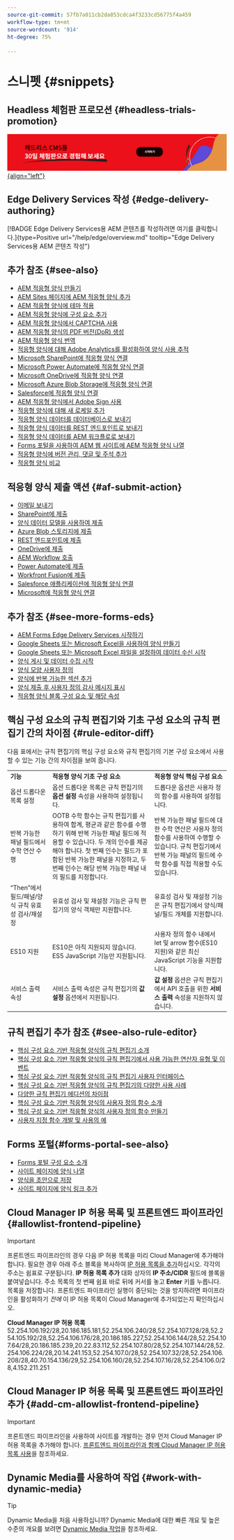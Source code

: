 ```yaml
---
source-git-commit: 57fb7a011cb2da853cdca4f3233cd56775f4a459
workflow-type: tm+mt
source-wordcount: '914'
ht-degree: 75%

---
```

# 스니펫 {#snippets}

## Headless 체험판 프로모션 {#headless-trials-promotion}

[![30일 체험판을 사용하여 Headless CMS에 대해 알아보기](./assets/aem-headless-trial-promo.png){align="left"}](https://commerce.adobe.com/business-trial/sign-up?items%5B0%5D%5Bid%5D=649A1AF5CBC5467A25E84F2561274821&amp;cli=headless_exl_banner_campaign&amp;co=US&amp;lang=en)

## Edge Delivery Services 작성 {#edge-delivery-authoring}

[!BADGE Edge Delivery Services용 AEM 콘텐츠를 작성하려면 여기를 클릭합니다.]{type=Positive url="/help/edge/overview.md" tooltip="Edge Delivery Services용 AEM 콘텐츠 작성"}

## 추가 참조 {#see-also}

* [AEM 적응형 양식 만들기](/help/forms/creating-adaptive-form-core-components.md)
* [AEM Sites 페이지에 AEM 적응형 양식 추가](/help/forms/create-or-add-an-adaptive-form-to-aem-sites-page.md)
* [AEM 적응형 양식에 테마 적용](/help/forms/using-themes-in-core-components.md)
* [AEM 적응형 양식에 구성 요소 추가](https://experienceleague.adobe.com/en/docs/experience-manager-core-components/using/adaptive-forms/introduction#components)
* [AEM 적응형 양식에서 CAPTCHA 사용](/help/forms/captcha-adaptive-forms-core-components.md)
* [AEM 적응형 양식의 PDF 버전(DoR) 생성](/help/forms/generate-document-of-record-core-components.md)
* [AEM 적응형 양식 번역](/help/forms/using-aem-translation-workflow-to-localize-adaptive-forms-core-components.md)
* [적응형 양식에 대해 Adobe Analytics를 활성화하여 양식 사용 추적](/help/forms/enable-adobe-analytics-adaptive-form-using-experience-cloud-setup-automation.md)
* [Microsoft SharePoint에 적응형 양식 연결](/help/forms/configure-submit-actions-core-components.md#submit-to-sharedrive)
* [Microsoft Power Automate에 적응형 양식 연결](/help/forms/configure-submit-actions-core-components.md#microsoft-power-automate)
* [Microsoft OneDrive에 적응형 양식 연결](/help/forms/configure-submit-actions-core-components.md#create-a-onedrive-configuration)
* [Microsoft Azure Blob Storage에 적응형 양식 연결](/help/forms/configure-submit-actions-core-components.md#azure-blob-storage)
* [Salesforce에 적응형 양식 연결](/help/forms/aem-forms-salesforce-integration.md)
* [AEM 적응형 양식에서 Adobe Sign 사용](/help/forms/working-with-adobe-sign.md)
* [적응형 양식에 대해 새 로케일 추가](/help/forms/supporting-new-language-localization-core-components.md)
* [적응형 양식 데이터를 데이터베이스로 보내기](https://experienceleague.adobe.com/en/docs/experience-manager-cloud-service/content/forms/integrate/use-form-data-model/data-integration)
* [적응형 양식 데이터를 REST 엔드포인트로 보내기](/help/forms/configure-submit-actions-core-components.md#submit-to-rest-endpoint)
* [적응형 양식 데이터를 AEM 워크플로로 보내기](/help/forms/configure-submit-actions-core-components.md#invoke-an-aem-workflow)
* [Forms 포털을 사용하여 AEM 웹 사이트에 AEM 적응형 양식 나열](/help/forms/configure-forms-portal.md)
* [적응형 양식에 버전 관리, 댓글 및 주석 추가](/help/forms/add-comments-annotations-versioning-adaptive-form-core-components.md)
* [적응형 양식 비교](/help/forms/compare-forms.md)


## 적응형 양식 제출 액션 {#af-submit-action}

* [이메일 보내기](/help/forms/configure-submit-action-send-email.md)
* [SharePoint에 제출](/help/forms/configure-submit-action-sharepoint.md)
* [양식 데이터 모델을 사용하여 제출](/help/forms/using-form-data-model.md#write-submitted-adaptive-form-data-into-data-sources-write-af)
* [Azure Blob 스토리지에 제출](/help/forms/configure-submit-action-azure-blob-storage.md)
* [REST 엔드포인트에 제출](/help/forms/configure-submit-action-restpoint.md)
* [OneDrive에 제출](/help/forms/configure-submit-action-onedrive.md)
* [AEM Workflow 호출](/help/forms/configure-submit-action-workflow.md)
* [Power Automate에 제출](/help/forms/forms-microsoft-power-automate-integration.md)
* [Workfront Fusion에 제출](/help/forms/submit-adaptive-form-to-workfront-fusion.md)
* [Salesforce 애플리케이션에 적응형 양식 연결](/help/forms/aem-forms-salesforce-integration.md)
* [Microsoft에 적응형 양식 연결](/help/forms/ms-dynamics-odata-configuration.md)

## 추가 참조 {#see-more-forms-eds}

* [AEM Forms Edge Delivery Services 시작하기](/help/edge/docs/forms/tutorial.md)
* [Google Sheets 또는 Microsoft Excel을 사용하여 양식 만들기](/help/edge/docs/forms/create-forms.md)
* [Google Sheets 또는 Microsoft Excel 파일을 설정하여 데이터 수신 시작&#x200B;](/help/edge/docs/forms/submit-forms.md)
* [양식 게시 및 데이터 수집 시작](/help/edge/docs/forms/publish-forms.md)
* [양식 모양 사용자 정의&#x200B;](/help/edge/docs/forms/style-theme-forms.md)
* [양식에 반복 가능한 섹션 추가&#x200B;](/help/edge/docs/forms/repeatable-forms.md)
* [양식 제출 후 사용자 정의 감사 메시지 표시&#x200B;](/help/edge/docs/forms/thank-you-page-form.md)
* [적응형 양식 블록 구성 요소 및 해당 속성](/help/edge/docs/forms/form-components.md)


## 핵심 구성 요소의 규칙 편집기와 기초 구성 요소의 규칙 편집기 간의 차이점 {#rule-editor-diff}

다음 표에서는 규칙 편집기의 핵심 구성 요소와 규칙 편집기의 기본 구성 요소에서 사용할 수 있는 기능 간의 차이점을 보여 줍니다.

<table>
  <tbody>
  <tr>
    <td><strong>기능</strong></td>
    <td><strong>적응형 양식 기초 구성 요소</strong></td>
    <td><strong>적응형 양식 핵심 구성 요소</strong></td>   
    </tr>
  </tr>
  <tr>
    <td>옵션 드롭다운 목록 설정 </td>
    <td>옵션 드롭다운 목록은 규칙 편집기의 <b>옵션 설정 </b> 속성을 사용하여 설정됩니다.</td>
    <td>드롭다운 옵션은 사용자 정의 함수를 사용하여 설정됩니다. 
   </td>
   </tr>
     </tr>
   <tr>
    <td>반복 가능한 패널 필드에서 수학 연산 수행 </td>
    <td>OOTB 수학 함수는 규칙 편집기를 사용하여 합계, 평균과 같은 함수를 수행하기 위해 반복 가능한 패널 필드에 적용할 수 있습니다. 두 개의 인수를 제공해야 합니다. 첫 번째 인수는 필드가 포함된 반복 가능한 패널을 지정하고, 두 번째 인수는 해당 반복 가능한 패널 내의 필드를 지정합니다. </td>
    <td>반복 가능한 패널 필드에 대한 수학 연산은 사용자 정의 함수를 사용하여 수행할 수 있습니다. 규칙 편집기에서 반복 가능 패널의 필드에 수학 함수를 직접 적용할 수도 있습니다.
   </td>
   </tr>
      <tr>
    <td>“Then”에서 필드/패널/양식 규칙 유효성 검사/재설정 </td>
    <td>유효성 검사 및 재설정 기능은 규칙 편집기의 양식 객체만 지원합니다. 
   </td>
    <td>유효성 검사 및 재설정 기능은 규칙 편집기에서 양식/패널/필드 개체를 지원합니다. 
   </td>
   </tr>
   <tr>
    <td>ES10 지원 </td>
    <td>ES10은 아직 지원되지 않습니다. ES5 JavaScript 기능만 지원됩니다. </td>
    <td>사용자 정의 함수 내에서 let 및 arrow 함수(ES10 지원)와 같은 최신 JavaScript 기능을 지원합니다. 
   </td>
   </tr>
   </tr>
   <tr>
   <td>서비스 출력 속성</td>
   <td> 서비스 출력 속성은 규칙 편집기의 <b>값 설정</b> 옵션에서 지원됩니다. </td>
   <td><b>값 설정</b> 옵션은 규칙 편집기에서 API 호출을 위한 <b>서비스 출력</b> 속성을 지원하지 않습니다.
   </td>
   </tr>
   </tr>
   </tr>
  </tbody>
  <table>
  </tbody>

## 규칙 편집기 추가 참조 {#see-also-rule-editor}

* [핵심 구성 요소 기반 적응형 양식의 규칙 편집기 소개](/help/forms/rule-editor-core-components.md)
* [핵심 구성 요소 기반 적응형 양식의 규칙 편집기에서 사용 가능한 연산자 유형 및 이벤트](/help/forms/rule-editor-core-components-events-operators.md)
* [핵심 구성 요소 기반 적응형 양식의 규칙 편집기 사용자 인터페이스](/help/forms/rule-editor-core-components-user-interface.md)
* [핵심 구성 요소 기반 적응형 양식의 규칙 편집기의 다양한 사용 사례](/help/forms/rule-editor-core-components-usecases.md)
* [다양한 규칙 편집기 에디션의 차이점](/help/forms/rule-editor-core-components-difference-tables.md)
* [핵심 구성 요소 기반 적응형 양식의 사용자 정의 함수 소개](/help/forms/create-and-use-custom-functions.md)
* [핵심 구성 요소 기반 적응형 양식의 사용자 정의 함수 만들기](/help/forms/custom-function-core-component-create-function.md)
* [사용자 지정 함수 개발 및 사용의 예](/help/forms/custom-function-core-components-use-cases.md)


## Forms 포털{#forms-portal-see-also}

* [Forms 포털 구성 요소 소개](/help/forms/configure-forms-portal.md)
* [사이트 페이지에 양식 나열](/help/forms/list-forms-on-sites-page.md)
* [양식을 초안으로 저장](/help/forms/save-core-component-based-form-as-draft.md)
* [사이트 페이지에 양식 링크 추가](/help/forms/add-form-link-to-aem-sites-page.md)


## Cloud Manager IP 허용 목록 및 프론트엔드 파이프라인 {#allowlist-frontend-pipeline}

>[!IMPORTANT]
>
>프론트엔드 파이프라인의 경우 다음 IP 허용 목록을 미리 Cloud Manager에 추가해야 합니다.
>필요한 경우 아래 주소 블록을 복사하여 [IP 허용 목록을 추가](/help/implementing/cloud-manager/ip-allow-lists/add-ip-allow-lists.md)하십시오. 각각의 주소는 쉼표로 구분됩니다. **IP 허용 목록 추가** 대화 상자의 **IP 주소/CIDR** 필드에 블록을 붙여넣습니다. 주소 목록의 첫 번째 쉼표 바로 뒤에 커서를 놓고 **Enter** 키를 누릅니다. 목록을 저장합니다.
>프론트엔드 파이프라인 실행이 중단되는 것을 방지하려면 파이프라인을 활성화하기 *전에* 이 IP 허용 목록이 Cloud Manager에 추가되었는지 확인하십시오.
>
>**Cloud Manager IP 허용 목록**
>52.254.106.192/28,20.186.185.181,52.254.106.240/28,52.254.107.128/28,52.254.105.192/28,52.254.106.176/28,20.186.185.227,52.254.106.144/28,52.254.107.64/28,20.186.185.239,20.22.83.112,52.254.107.80/28,52.254.107.144/28,52.254.106.224/28,20.14.241.153,52.254.107.0/28,52.254.107.32/28,52.254.106.208/28,40.70.154.136/29,52.254.106.160/28,52.254.107.16/28,52.254.106.0/28,4.152.211.251
>   

## Cloud Manager IP 허용 목록 및 프론트엔드 파이프라인 추가 {#add-cm-allowlist-frontend-pipeline}

>[!IMPORTANT]
>
>프론트엔드 파이프라인을 사용하여 사이트를 개발하는 경우 먼저 Cloud Manager IP 허용 목록을 추가해야 합니다.
>[프론트엔드 파이프라인과 함께 Cloud Manager IP 허용 목록 사용](/help/implementing/cloud-manager/ip-allow-lists/introduction.md#allowlists-frontend-pipeline)을 참조하세요.

## Dynamic Media를 사용하여 작업 {#work-with-dynamic-media}

>[!TIP]
>
>Dynamic Media을 처음 사용하십니까? Dynamic Media에 대한 빠른 개요 및 높은 수준의 개요를 보려면 [Dynamic Media 작업](/help/assets/dynamic-media/dynamic-media.md)을 참조하세요.
